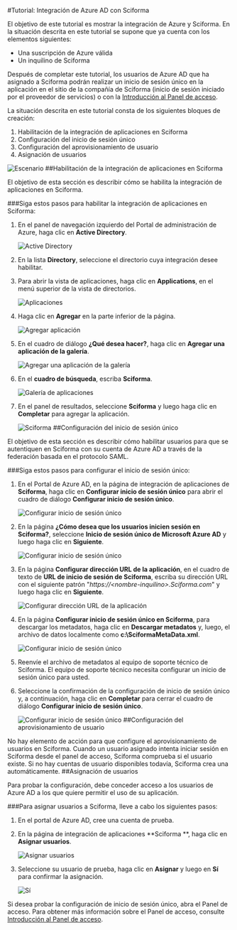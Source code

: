 <properties 
    pageTitle="Tutorial: Integración de Azure AD con Sciforma | Microsoft Azure" 
    description="Aprenda cómo usar Sciforma con Azure Active Directory para habilitar el inicio de sesión único, el aprovisionamiento automatizado, etc." 
    services="active-directory" 
    authors="markusvi"  
    documentationCenter="na" 
    manager="stevenpo"/>
<tags 
    ms.service="active-directory" 
    ms.devlang="na" 
    ms.topic="article" 
    ms.tgt_pltfrm="na" 
    ms.workload="identity" 
    ms.date="01/12/2016" 
    ms.author="markvi" />

#Tutorial: Integración de Azure AD con Sciforma
  
El objetivo de este tutorial es mostrar la integración de Azure y Sciforma. En la situación descrita en este tutorial se supone que ya cuenta con los elementos siguientes:

-   Una suscripción de Azure válida
-   Un inquilino de Sciforma
  
Después de completar este tutorial, los usuarios de Azure AD que ha asignado a Sciforma podrán realizar un inicio de sesión único en la aplicación en el sitio de la compañía de Sciforma (inicio de sesión iniciado por el proveedor de servicios) o con la [Introducción al Panel de acceso](active-directory-saas-access-panel-introduction.md).
  
La situación descrita en este tutorial consta de los siguientes bloques de creación:

1.  Habilitación de la integración de aplicaciones en Sciforma
2.  Configuración del inicio de sesión único
3.  Configuración del aprovisionamiento de usuario
4.  Asignación de usuarios

![Escenario](./media/active-directory-saas-sciforma-tutorial/IC777369.png "Escenario")
##Habilitación de la integración de aplicaciones en Sciforma
  
El objetivo de esta sección es describir cómo se habilita la integración de aplicaciones en Sciforma.

###Siga estos pasos para habilitar la integración de aplicaciones en Sciforma:

1.  En el panel de navegación izquierdo del Portal de administración de Azure, haga clic en **Active Directory**.

    ![Active Directory](./media/active-directory-saas-sciforma-tutorial/IC700993.png "Active Directory")

2.  En la lista **Directory**, seleccione el directorio cuya integración desee habilitar.

3.  Para abrir la vista de aplicaciones, haga clic en **Applications**, en el menú superior de la vista de directorios.

    ![Aplicaciones](./media/active-directory-saas-sciforma-tutorial/IC700994.png "Aplicaciones")

4.  Haga clic en **Agregar** en la parte inferior de la página.

    ![Agregar aplicación](./media/active-directory-saas-sciforma-tutorial/IC749321.png "Agregar aplicación")

5.  En el cuadro de diálogo **¿Qué desea hacer?**, haga clic en **Agregar una aplicación de la galería**.

    ![Agregar una aplicación de la galería](./media/active-directory-saas-sciforma-tutorial/IC749322.png "Agregar una aplicación de la galería")

6.  En el **cuadro de búsqueda**, escriba **Sciforma**.

    ![Galería de aplicaciones](./media/active-directory-saas-sciforma-tutorial/IC777370.png "Galería de aplicaciones")

7.  En el panel de resultados, seleccione **Sciforma** y luego haga clic en **Completar** para agregar la aplicación.

    ![Sciforma](./media/active-directory-saas-sciforma-tutorial/IC777371.png "Sciforma")
##Configuración del inicio de sesión único
  
El objetivo de esta sección es describir cómo habilitar usuarios para que se autentiquen en Sciforma con su cuenta de Azure AD a través de la federación basada en el protocolo SAML.

###Siga estos pasos para configurar el inicio de sesión único:

1.  En el Portal de Azure AD, en la página de integración de aplicaciones de **Sciforma**, haga clic en **Configurar inicio de sesión único** para abrir el cuadro de diálogo **Configurar inicio de sesión único**.

    ![Configurar inicio de sesión único](./media/active-directory-saas-sciforma-tutorial/IC777372.png "Configurar inicio de sesión único")

2.  En la página **¿Cómo desea que los usuarios inicien sesión en Sciforma?**, seleccione **Inicio de sesión único de Microsoft Azure AD** y luego haga clic en **Siguiente**.

    ![Configurar inicio de sesión único](./media/active-directory-saas-sciforma-tutorial/IC777373.png "Configurar inicio de sesión único")

3.  En la página **Configurar dirección URL de la aplicación**, en el cuadro de texto de **URL de inicio de sesión de Sciforma**, escriba su dirección URL con el siguiente patrón "*https://\<nombre-inquilino>.Sciforma.com*" y luego haga clic en **Siguiente**.

    ![Configurar dirección URL de la aplicación](./media/active-directory-saas-sciforma-tutorial/IC777374.png "Configurar dirección URL de la aplicación")

4.  En la página **Configurar inicio de sesión único en Sciforma**, para descargar los metadatos, haga clic en **Descargar metadatos** y, luego, el archivo de datos localmente como **c:\\SciformaMetaData.xml**.

    ![Configurar inicio de sesión único](./media/active-directory-saas-sciforma-tutorial/IC777375.png "Configurar inicio de sesión único")

5.  Reenvíe el archivo de metadatos al equipo de soporte técnico de Sciforma. El equipo de soporte técnico necesita configurar un inicio de sesión único para usted.

6.  Seleccione la confirmación de la configuración de inicio de sesión único y, a continuación, haga clic en **Completar** para cerrar el cuadro de diálogo **Configurar inicio de sesión único**.

    ![Configurar inicio de sesión único](./media/active-directory-saas-sciforma-tutorial/IC777376.png "Configurar inicio de sesión único")
##Configuración del aprovisionamiento de usuario
  
No hay elemento de acción para que configure el aprovisionamiento de usuarios en Sciforma. Cuando un usuario asignado intenta iniciar sesión en Sciforma desde el panel de acceso, Sciforma comprueba si el usuario existe. Si no hay cuentas de usuario disponibles todavía, Sciforma crea una automáticamente.
##Asignación de usuarios
  
Para probar la configuración, debe conceder acceso a los usuarios de Azure AD a los que quiere permitir el uso de su aplicación.

###Para asignar usuarios a Sciforma, lleve a cabo los siguientes pasos:

1.  En el portal de Azure AD, cree una cuenta de prueba.

2.  En la página de integración de aplicaciones **Sciforma **, haga clic en **Asignar usuarios**.

    ![Asignar usuarios](./media/active-directory-saas-sciforma-tutorial/IC777377.png "Asignar usuarios")

3.  Seleccione su usuario de prueba, haga clic en **Asignar** y luego en **Sí** para confirmar la asignación.

    ![Sí](./media/active-directory-saas-sciforma-tutorial/IC767830.png "Sí")
  
Si desea probar la configuración de inicio de sesión único, abra el Panel de acceso. Para obtener más información sobre el Panel de acceso, consulte [Introducción al Panel de acceso](active-directory-saas-access-panel-introduction.md).

<!---HONumber=AcomDC_0114_2016-->